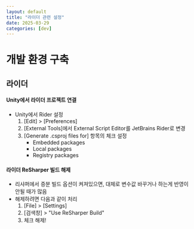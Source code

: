 ```yaml
---
layout: default
title: "라이더 관련 설정"
date: 2025-03-29
categories: [dev]
---
```


# 개발 환경 구축

## 라이더
#### Unity에서 라이더 프로젝트 연결
- Unity에서 Rider 설정
    1. [Edit] > [Preferences]
    2. [External Tools]에서 External Script Editor를 JetBrains Rider로 변경
    3. [Generate .csproj files for] 항목의 체크 설정
        - Embedded packages
        - Local packages
        - Registry packages


#### 라이더 ReSharper 빌드 해제
- 리샤퍼에서 증분 빌드 옵션이 켜져있으면, 대체로 변수값 바꾸거나 하는게 반영이 안될 때가 많음
- 해제하려면 다음과 같이 처리
    1. [File] > [Settings]
    2. [검색창] > "Use ReSharper Build"
    3. 체크 해제!
